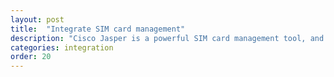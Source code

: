 ```yaml
---
layout: post
title:  "Integrate SIM card management"
description: "Cisco Jasper is a powerful SIM card management tool, and well integrated with microServiceBus.com. Learn more about how to set up integration with Cisco Jasper."
categories: integration
order: 20
---
```

